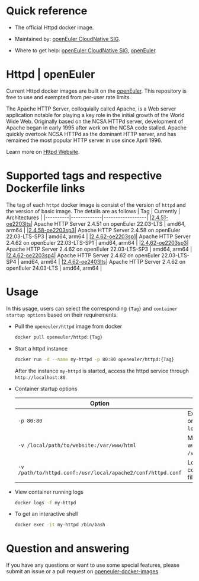# Quick reference

- The official Httpd docker image.

- Maintained by: [openEuler CloudNative SIG](https://gitee.com/openeuler/cloudnative).

- Where to get help: [openEuler CloudNative SIG](https://gitee.com/openeuler/cloudnative), [openEuler](https://gitee.com/openeuler/community).

# Httpd | openEuler
Current Httpd docker images are built on the [openEuler](https://repo.openeuler.org/). This repository is free to use and exempted from per-user rate limits.

The Apache HTTP Server, colloquially called Apache, is a Web server application notable for playing a key role in the initial growth of the World Wide Web. Originally based on the NCSA HTTPd server, development of Apache began in early 1995 after work on the NCSA code stalled. Apache quickly overtook NCSA HTTPd as the dominant HTTP server, and has remained the most popular HTTP server in use since April 1996.

Learn more on [Httpd Website](https://httpd.apache.org/)⁠.

# Supported tags and respective Dockerfile links
The tag of each `httpd` docker image is consist of the version of `httpd` and the version of basic image. The details are as follows
|    Tag   |  Currently  |   Architectures  |
|----------|-------------|------------------|
|[2.4.51-oe2203lts](https://gitee.com/openeuler/openeuler-docker-images/blob/master/Others/httpd/2.4.51/22.03-lts/Dockerfile)| Apache HTTP Server 2.4.51 on openEuler 22.03-LTS | amd64, arm64 |
|[2.4.58-oe2203sp3](https://gitee.com/openeuler/openeuler-docker-images/blob/master/Others/httpd/2.4.58/22.03-lts-sp3/Dockerfile)| Apache HTTP Server 2.4.58 on openEuler 22.03-LTS-SP3 | amd64, arm64 |
|[2.4.62-oe2203sp1](https://gitee.com/openeuler/openeuler-docker-images/blob/master/Others/httpd/2.4.62/22.03-lts-sp1/Dockerfile)| Apache HTTP Server 2.4.62 on openEuler 22.03-LTS-SP1 | amd64, arm64 |
|[2.4.62-oe2203sp3](https://gitee.com/openeuler/openeuler-docker-images/blob/master/Others/httpd/2.4.62/22.03-lts-sp3/Dockerfile)| Apache HTTP Server 2.4.62 on openEuler 22.03-LTS-SP3 | amd64, arm64 |
|[2.4.62-oe2203sp4](https://gitee.com/openeuler/openeuler-docker-images/blob/master/Others/httpd/2.4.62/22.03-lts-sp4/Dockerfile)| Apache HTTP Server 2.4.62 on openEuler 22.03-LTS-SP4 | amd64, arm64 |
|[2.4.62-oe2403lts](https://gitee.com/openeuler/openeuler-docker-images/blob/master/Others/httpd/2.4.62/24.03-lts/Dockerfile)| Apache HTTP Server 2.4.62 on openEuler 24.03-LTS | amd64, arm64 |

# Usage
In this usage, users can select the corresponding `{Tag}` and `container startup options` based on their requirements.

- Pull the `openeuler/httpd` image from docker

	```bash
	docker pull openeuler/httpd:{Tag}
	```

- Start a httpd instance

	```bash
	docker run -d --name my-httpd -p 80:80 openeuler/httpd:{Tag}
	```
	After the instance `my-httpd` is started, access the httpd service through `http://localhost:80`.

- Container startup options

	| Option | Description |
	|--|--|
	| `-p 80:80` | Expose httpd on `localhost:8080`. |
	| `-v /local/path/to/website:/var/www/html` | 	Mount the local website path `/var/www/html`. |
	| `-v /path/to/httpd.conf:/usr/local/apache2/conf/httpd.conf` | Local configuration file `httpd.conf`. |

- View container running logs

	```bash
	docker logs -f my-httpd
	```

- To get an interactive shell

	```bash
	docker exec -it my-httpd /bin/bash
	```
# Question and answering
If you have any questions or want to use some special features, please submit an issue or a pull request on [openeuler-docker-images](https://gitee.com/openeuler/openeuler-docker-images).